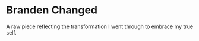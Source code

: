 # Branden Changed

A raw piece reflecting the transformation I went through to embrace my true self.